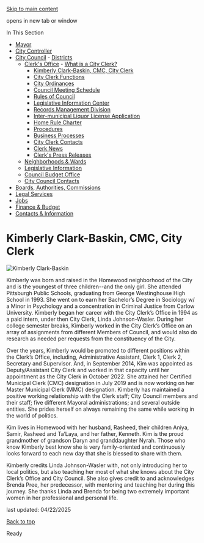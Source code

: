 [Skip to main content](https://www.pittsburghpa.gov/City-Government/City-Council/Clerks-Office/Kimberly-D.-Clark-Baskin#main-content)

opens in new tab or window

In This Section

- [Mayor](https://www.pittsburghpa.gov/City-Government/Mayor)
- [City Controller](https://www.pittsburghpa.gov/City-Government/City-Controllers-Office)
- [City Council](https://www.pittsburghpa.gov/City-Government/City-Council)  - [Districts](https://www.pittsburghpa.gov/City-Government/City-Council/Districts)
  - [Clerk's Office](https://www.pittsburghpa.gov/City-Government/City-Council/Clerks-Office)    - [What is a City Clerk?](https://www.pittsburghpa.gov/City-Government/City-Council/Clerks-Office/What-is-a-City-Clerk)
    - [Kimberly Clark-Baskin, CMC, City Clerk](https://www.pittsburghpa.gov/City-Government/City-Council/Clerks-Office/Kimberly-D.-Clark-Baskin)
    - [City Clerk Functions](https://www.pittsburghpa.gov/City-Government/City-Council/Clerks-Office/City-Clerk-Functions)
    - [City Ordinances](https://www.pittsburghpa.gov/City-Government/City-Council/Clerks-Office/City-Ordinances)
    - [Council Meeting Schedule](https://www.pittsburghpa.gov/City-Government/City-Council/Clerks-Office/Council-Meeting-Schedule)
    - [Rules of Council](https://www.pittsburghpa.gov/City-Government/City-Council/Clerks-Office/Rules-of-Council)
    - [Legislative Information Center](https://www.pittsburghpa.gov/City-Government/City-Council/Clerks-Office/Legislative-Information-Center)
    - [Records Management Division](https://www.pittsburghpa.gov/City-Government/City-Council/Clerks-Office/Records-Management-Division)
    - [Inter-municipal Liquor License Application](https://www.pittsburghpa.gov/City-Government/City-Council/Clerks-Office/Inter-municipal-Liquor-License-Application)
    - [Home Rule Charter](https://www.pittsburghpa.gov/City-Government/City-Council/Clerks-Office/Home-Rule-Charter)
    - [Procedures](https://www.pittsburghpa.gov/City-Government/City-Council/Clerks-Office/Procedures)
    - [Business Processes](https://www.pittsburghpa.gov/City-Government/City-Council/Clerks-Office/Business-Processes)
    - [City Clerk Contacts](https://www.pittsburghpa.gov/City-Government/City-Council/Clerks-Office/City-Clerk-Contacts)
    - [Clerk News](https://www.pittsburghpa.gov/City-Government/City-Council/Clerks-Office/Clerk-News)
    - [Clerk's Press Releases](https://www.pittsburghpa.gov/City-Government/City-Council/Clerks-Office/Clerks-Press-Releases)
  - [Neighborhoods & Wards](https://www.pittsburghpa.gov/City-Government/City-Council/Neighborhoods-Wards)
  - [Legislative Information](https://www.pittsburghpa.gov/City-Government/City-Council/Legislative-Information)
  - [Council Budget Office](https://www.pittsburghpa.gov/City-Government/City-Council/Council-Budget-Office)
  - [City Council Contacts](https://www.pittsburghpa.gov/City-Government/City-Council/Council-Contacts)
- [Boards, Authorities, Commissions](https://www.pittsburghpa.gov/City-Government/Boards-Authorities-Commissions)
- [Legal Services](https://www.pittsburghpa.gov/City-Government/Legal-Services)
- [Jobs](https://www.pittsburghpa.gov/City-Government/Jobs)
- [Finance & Budget](https://www.pittsburghpa.gov/City-Government/Finance-Budget)
- [Contacts & Information](https://www.pittsburghpa.gov/City-Government/Contacts-Information)

# Kimberly Clark-Baskin, CMC, City Clerk

![Kimberly Clark-Baskin](https://www.pittsburghpa.gov/files/assets/city/v/1/clerk/images/24717_kim-clerk-2024.png?dimension=pageimage&w=480)

Kimberly was born and raised in the Homewood neighborhood of the City and is the youngest of three children--and the only girl. She attended Pittsburgh Public Schools, graduating from George Westinghouse High School in 1993. She went on to earn her Bachelor’s Degree in Sociology w/ a Minor in Psychology and a concentration in Criminal Justice from Carlow University. Kimberly began her career with the City Clerk’s Office in 1994 as a paid intern, under then City Clerk, Linda Johnson-Wasler. During her college semester breaks, Kimberly worked in the City Clerk’s Office on an array of assignments from different Members of Council, and would also do research as needed per requests from the constituency of the City.

Over the years, Kimberly would be promoted to different positions within the Clerk’s Office, including, Administrative Assistant, Clerk 1, Clerk 2, Secretary and Supervisor. And, in September 2014, Kim was appointed as Deputy/Assistant City Clerk and worked in that capacity until her appointment as the City Clerk in October 2022. She attained her Certified Municipal Clerk (CMC) designation in July 2019 and is now working on her Master Municipal Clerk (MMC) designation. Kimberly has maintained a positive working relationship with the Clerk staff; City Council members and their staff; five different Mayoral administrations; and several outside entities. She prides herself on always remaining the same while working in the world of politics.

Kim lives in Homewood with her husband, Rasheed, their children Aniya, Samir, Rasheed and Ta’Laya, and her father, Kenneth. Kim is the proud grandmother of grandson Daryn and granddaughter Nyrah. Those who know Kimberly best know she is very family-oriented and continuously looks forward to each new day that she is blessed to share with them.

Kimberly credits Linda Johnson-Wasler with, not only introducing her to local politics, but also teaching her most of what she knows about the City Clerk’s Office and City Council. She also gives credit to and acknowledges Brenda Pree, her predecessor, with mentoring and teaching her during this journey. She thanks Linda and Brenda for being two extremely important women in her professional and personal life.

last updated: 04/22/2025

[Back to top](https://www.pittsburghpa.gov/City-Government/City-Council/Clerks-Office/Kimberly-D.-Clark-Baskin#body-top)

Ready
